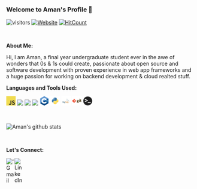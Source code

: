 ### Welcome to Aman's Profile 👋

![visitors](https://visitor-badge.laobi.icu/badge?page_id=aman1403.aman1403)
[![Website](https://img.shields.io/badge/Website-Up-brightgreen)](https://aman1403.github.io/Aman) 
[![HitCount](http://hits.dwyl.com/aman1403/Aman.svg)](http://hits.dwyl.com/aman1403/Aman)

<br/>

**About Me:**  

Hi, I am Aman, a final year undergraduate student ever in the awe of wonders that 0s & 1s could create, passionate about open source and software development with proven experience in web app frameworks and a huge passion for working on backend development & cloud realted stuff. 


**Languages and Tools Used:**  

<code><img height="25" src="https://raw.githubusercontent.com/github/explore/80688e429a7d4ef2fca1e82350fe8e3517d3494d/topics/javascript/javascript.png"></code>
<code><img height="25" src="https://w7.pngwing.com/pngs/493/735/png-transparent-node-js-javascript-express-js-mongodb-github-github-angle-text-logo.png"></code>
<code><img height="25" src="https://pbs.twimg.com/profile_images/1235870003292856320/iRG4_ojf_400x400.png"></code>
<code><img height="25" src="https://pbs.twimg.com/profile_images/699217734492647428/pCfEzr6L_400x400.png"></code>
<code><img height="25" src="https://raw.githubusercontent.com/github/explore/80688e429a7d4ef2fca1e82350fe8e3517d3494d/topics/cpp/cpp.png"></code>
<code><img height="25" src="https://raw.githubusercontent.com/github/explore/80688e429a7d4ef2fca1e82350fe8e3517d3494d/topics/python/python.png"></code>
<code><img height="25" src="https://raw.githubusercontent.com/github/explore/80688e429a7d4ef2fca1e82350fe8e3517d3494d/topics/mysql/mysql.png"></code>
<code><img height="25" src="https://raw.githubusercontent.com/github/explore/80688e429a7d4ef2fca1e82350fe8e3517d3494d/topics/git/git.png"></code>
<code><img height="25" src="https://raw.githubusercontent.com/github/explore/80688e429a7d4ef2fca1e82350fe8e3517d3494d/topics/terminal/terminal.png"></code>

<br/>

![Aman's github stats](https://github-readme-stats.vercel.app/api?username=aman1403&theme=blue-green&show_icons=true)

<br/>

**Let's Connect:** 

<a href="aluthra1403@gmail.com">
  <img align="left" alt="'Gmail" width="22px" src="https://cdn.jsdelivr.net/npm/simple-icons@3.1.0/icons/gmail.svg" />
</a>
<a href="https://www.linkedin.com/in/aman1403/">
  <img align="left" alt="LinkedIn" width="22px" src="https://cdn.jsdelivr.net/npm/simple-icons@3.1.0/icons/linkedin.svg" />
</a>
